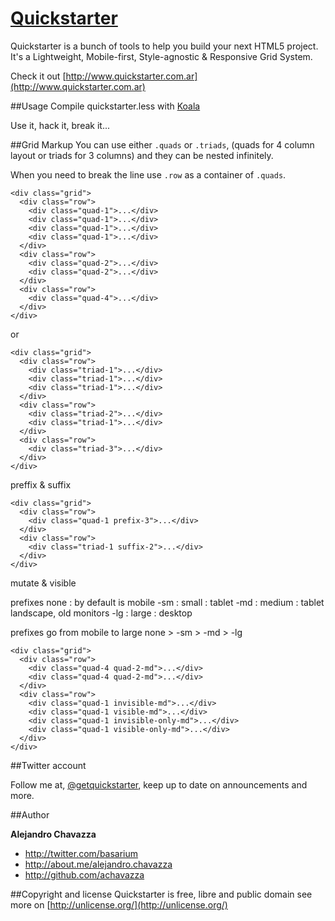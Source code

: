 [Quickstarter](http://www.quickstarter.com.ar)
=============

Quickstarter is a bunch of tools to help you build your next HTML5 project.
It's a Lightweight, Mobile-first, Style-agnostic & Responsive Grid System.

Check it out [http://www.quickstarter.com.ar](http://www.quickstarter.com.ar)

##Usage
Compile quickstarter.less with [Koala](http://koala-app.com)

Use it, hack it, break it...

##Grid Markup
You can use either `.quads` or `.triads`, (quads for 4 column layout or triads for 3 columns)
and they can be nested infinitely.

When you need to break the line use `.row` as a container of `.quads`.

```
<div class="grid">
  <div class="row">
    <div class="quad-1">...</div>
    <div class="quad-1">...</div>
    <div class="quad-1">...</div>
    <div class="quad-1">...</div>
  </div>
  <div class="row">
    <div class="quad-2">...</div>
    <div class="quad-2">...</div>
  </div>
  <div class="row">
    <div class="quad-4">...</div>
  </div>
</div>
```
or

```
<div class="grid">
  <div class="row">
    <div class="triad-1">...</div>
    <div class="triad-1">...</div>
    <div class="triad-1">...</div>
  </div>
  <div class="row">
    <div class="triad-2">...</div>
    <div class="triad-1">...</div>
  </div>
  <div class="row">
    <div class="triad-3">...</div>
  </div>
</div>
```
preffix & suffix

```
<div class="grid">
  <div class="row">
    <div class="quad-1 prefix-3">...</div>
  </div>
  <div class="row">
    <div class="triad-1 suffix-2">...</div>
  </div>
</div>
```
mutate & visible

prefixes
none : by default is mobile
-sm  : small  : tablet
-md  : medium : tablet landscape, old monitors
-lg  : large  : desktop

prefixes go from mobile to large
none > -sm > -md > -lg

```
<div class="grid">
  <div class="row">
    <div class="quad-4 quad-2-md">...</div>
    <div class="quad-4 quad-2-md">...</div>
  </div>
  <div class="row">
    <div class="quad-1 invisible-md">...</div>
    <div class="quad-1 visible-md">...</div>
    <div class="quad-1 invisible-only-md">...</div>
    <div class="quad-1 visible-only-md">...</div>
  </div>
</div>
```


##Twitter account

Follow me at, [@getquickstarter](http://twitter.com/getquickstarter), keep up to date on announcements and more.


##Author

**Alejandro Chavazza**

+ http://twitter.com/basarium
+ http://about.me/alejandro.chavazza
+ http://github.com/achavazza

##Copyright and license
Quickstarter is free, libre and public domain see more on [http://unlicense.org/](http://unlicense.org/)
